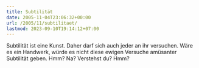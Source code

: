 ```yaml
---
title: Subtilität
date: 2005-11-04T23:06:32+00:00
url: /2005/11/subtilitaet/
lastmod: 2023-09-10T19:14:12+07:00
---
```

Subtilität ist eine Kunst. Daher darf sich auch jeder an ihr versuchen. Wäre es ein Handwerk, würde es nicht diese ewigen Versuche amüsanter Subtilität geben. Hmm? Na? Verstehst du? Hmm?
